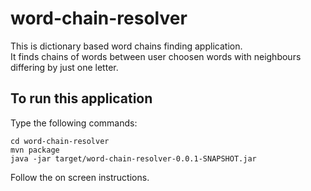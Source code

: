 # word-chain-resolver
This is dictionary based word chains finding application.<br>
It finds chains of words between user choosen words with neighbours differing by just one letter.

## To run this application
Type the following commands:
```
cd word-chain-resolver
mvn package
java -jar target/word-chain-resolver-0.0.1-SNAPSHOT.jar
```
Follow the on screen instructions.
